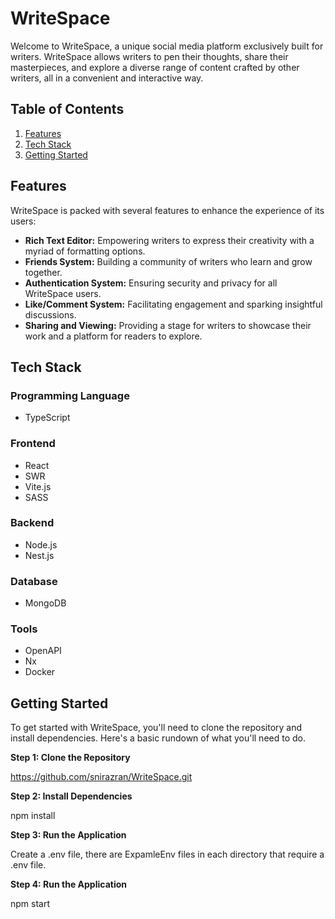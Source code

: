 # WriteSpace

Welcome to WriteSpace, a unique social media platform exclusively built for writers. WriteSpace allows writers to pen their thoughts, share their masterpieces, and explore a diverse range of content crafted by other writers, all in a convenient and interactive way.

## Table of Contents

1. [Features](#features)
2. [Tech Stack](#tech-stack)
3. [Getting Started](#getting-started)

## Features

WriteSpace is packed with several features to enhance the experience of its users:

- **Rich Text Editor:** Empowering writers to express their creativity with a myriad of formatting options.
- **Friends System:** Building a community of writers who learn and grow together.
- **Authentication System:** Ensuring security and privacy for all WriteSpace users.
- **Like/Comment System:** Facilitating engagement and sparking insightful discussions.
- **Sharing and Viewing:** Providing a stage for writers to showcase their work and a platform for readers to explore.

## Tech Stack

### Programming Language

- TypeScript

### Frontend

- React
- SWR
- Vite.js
- SASS

### Backend

- Node.js
- Nest.js

### Database

- MongoDB

### Tools

- OpenAPI
- Nx
- Docker

## Getting Started

To get started with WriteSpace, you'll need to clone the repository and install dependencies. Here's a basic rundown of what you'll need to do.

**Step 1: Clone the Repository**

https://github.com/snirazran/WriteSpace.git

**Step 2: Install Dependencies**

npm install

**Step 3: Run the Application**

Create a .env file, there are ExpamleEnv files in each directory that require a .env file.

**Step 4: Run the Application**

npm start
